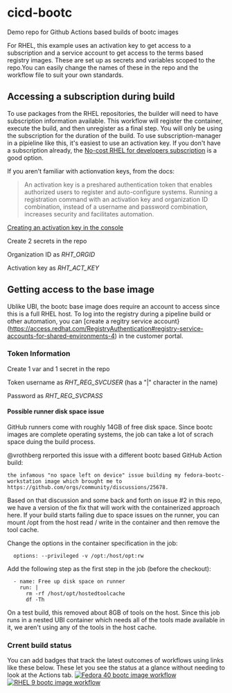 # cicd-bootc
Demo repo for Github Actions based builds of bootc images

For RHEL, this example uses an activation key to get access to a subscription and a service account to get access to the terms based registry images. These are set up as secrets and variables scoped to the repo.You can easily change the names of these in the repo and the workflow file to suit your own standards.

## Accessing a subscription during build
To use packages from the RHEL repositories, the builder will need to have subscription information available. This workflow will register the container, execute the build, and then unregister as a 
final step. You will only be using the subscription for the duration of the build. To use subscription-manager in a pipieline like this, it's easiest to use an activation key. If you don't have a subscription already, the [No-cost RHEL for developers subscription](https://developers.redhat.com/products/rhel/download) is a good option.

If you aren't familiar with actionvation keys, from the docs:
> An activation key is a preshared authentication token that enables authorized users to register and auto-configure systems. Running a registration command with an activation key and organization  ID combination, instead of a username and password combination, increases security and facilitates automation.

[Creating an activation key in the console](https://docs.redhat.com/en/documentation/subscription_central/1-latest/html/getting_started_with_activation_keys_on_the_hybrid_cloud_console/assembly-creating-managing-activation-keys#proc-creating-act-keys-console_)

Create 2 secrets in the repo

Organization ID as *RHT_ORGID*

Activation key as *RHT_ACT_KEY*

## Getting access to the base image
Ublike UBI, the bootc base image does require an account to access since this is a full RHEL host. To log into the registry during a pipeline build or other automation, you can [create a regitry service account}(https://access.redhat.com/RegistryAuthentication#registry-service-accounts-for-shared-environments-4) in tne customer portal.

### Token Information
Create 1 var and 1 secret in the repo

Token username as *RHT_REG_SVCUSER* (has a "|" character in the name)

Password as *RHT_REG_SVCPASS*

#### Possible runner disk space issue

GitHub runners come with roughly 14GB of free disk space. Since bootc images are complete operating systems, the job can take a lot of scrach space duing the build process.

@vrothberg rerported this issue with a different bootc based GitHub Action build:

    the infamous "no space left on device" issue building my fedora-bootc-workstation image which brought me to https://github.com/orgs/community/discussions/25678.

Based on that discussion and some back and forth on issue #2 in this repo, we have a version of the fix that will work with the containerized approach here. If your build starts failing due to space issues on the runner, you can mount /opt from the host read / write in the container and then remove the tool cache.

Change the options in the container specification in the job:

      options: --privileged -v /opt:/host/opt:rw

Add the following step as the first step in the job (before the checkout):

      - name: Free up disk space on runner
        run: |
          rm -rf /host/opt/hostedtoolcache
          df -Th

On a test build, this removed about 8GB of tools on the host. Since this job runs in a nested UBI container which needs all of the tools made available in it, we aren't using any of the tools in the host cache.

### Crrent build status
You can add badges that track the latest outcomes of workflows using links like these below. These let you see the status at a glance without needing to look at the Actions tab.
[![Fedora 40 bootc image workflow](https://github.com/nzwulfin/cicd-bootc/actions/workflows/build_fedora_bootc.yml/badge.svg)](https://github.com/nzwulfin/cicd-bootc/actions/workflows/build_fedora_bootc.yml)
[![RHEL 9 bootc image workflow](https://github.com/nzwulfin/cicd-bootc/actions/workflows/build_rhel_bootc.yml/badge.svg)](https://github.com/nzwulfin/cicd-bootc/actions/workflows/build_rhel_bootc.yml)

